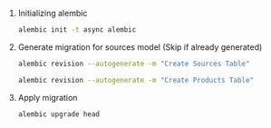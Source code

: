 1. Initializing alembic

   ```sh
   alembic init -t async alembic
   ```

2. Generate migration for sources model (Skip if already generated)

   ```sh
   alembic revision --autogenerate -m "Create Sources Table"
   ```

   ```sh
   alembic revision --autogenerate -m "Create Products Table"
   ```

3. Apply migration

   ```sh
   alembic upgrade head
   ```
